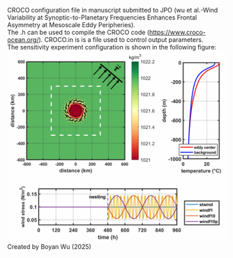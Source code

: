 CROCO configuration file in manuscript submitted to JPO (wu et al.-Wind Variability at Synoptic-to-Planetary Frequencies Enhances Frontal Asymmetry at Mesoscale Eddy Peripheries).  
The .h can be used to compile the CROCO code (https://www.croco-ocean.org/). CROCO.in is  is a file used to control output parameters.  
The sensitivity experiment configuration is shown in the following figure:
![image](https://github.com/xiaooblack/IdealEddyWithVaryWindCROCO/blob/main/figure_ini.png)
Created by Boyan Wu (2025)
